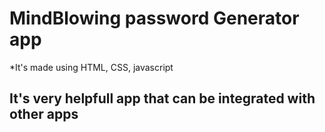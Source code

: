 # MindBlowing password Generator app 
*It's made using HTML, CSS, javascript

## It's very helpfull app that can be integrated with other apps 

<p align="center"><img /></p>
